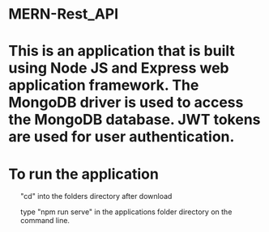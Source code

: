 # MERN-Rest_API

# This is an application that is built using Node JS and Express web application framework. The MongoDB driver is used to access the MongoDB database. JWT tokens are used for user authentication.

# To run the application 
  <ol>"cd" into the folders directory after download</ol>
  <ol>type "npm run serve" in the applications folder directory on the command line.</ol>
